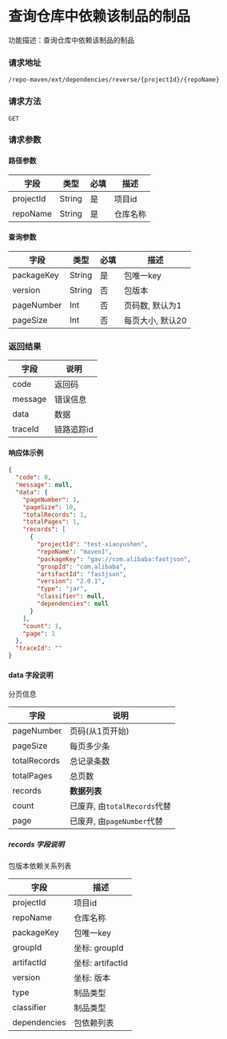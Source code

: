 # 查询仓库中依赖该制品的制品
功能描述：查询仓库中依赖该制品的制品

### 请求地址
```
/repo-maven/ext/dependencies/reverse/{projectId}/{repoName}
```

### 请求方法
`GET`
### 请求参数

#### 路径参数

| 字段        | 类型     | 必填  | 描述         |
|-----------|--------|-----|------------|
| projectId | String | 是   | 项目id       |
| repoName  | String | 是   | 仓库名称       |

#### 查询参数

| 字段         | 类型     | 必填  | 描述         |
|------------|--------|-----|------------|
| packageKey | String | 是   | 包唯一key     |
| version    | String | 否   | 包版本        |
| pageNumber | Int    | 否   | 页码数, 默认为1  |
| pageSize   | Int    | 否   | 每页大小, 默认20 |

### 返回结果

| 字段      | 说明     |
|---------|--------|
| code    | 返回码    |
| message | 错误信息   |
| data    | 数据     |
| traceId | 链路追踪id |

#### 响应体示例

```json
{
  "code": 0,
  "message": null,
  "data": {
    "pageNumber": 1,
    "pageSize": 10,
    "totalRecords": 1,
    "totalPages": 1,
    "records": [
      {
        "projectId": "test-xiaoyushen",
        "repoName": "maven1",
        "packageKey": "gav://com.alibaba:fastjson",
        "groupId": "com.alibaba",
        "artifactId": "fastjson",
        "version": "2.0.1",
        "type": "jar",
        "classifier": null,
        "dependencies": null
      }
    ],
    "count": 1,
    "page": 1
  },
  "traceId": ""
}
```

#### data 字段说明

分页信息

| 字段           | 说明                     |
|--------------|------------------------|
| pageNumber   | 页码(从1页开始)              |
| pageSize     | 每页多少条                  |
| totalRecords | 总记录条数                  |
| totalPages   | 总页数                    |
| records      | **数据列表**               |
| count        | 已废弃, 由`totalRecords`代替 |
| page         | 已废弃, 由`pageNumber`代替   |

##### records 字段说明

包版本依赖关系列表

| 字段           | 描述             |
|--------------|----------------|
| projectId    | 项目id           |
| repoName     | 仓库名称           |
| packageKey   | 包唯一key         |
| groupId      | 坐标: groupId    |
| artifactId   | 坐标: artifactId |
| version      | 坐标: 版本         |
| type         | 制品类型           |
| classifier   | 制品类型           |
| dependencies | 包依赖列表          |
